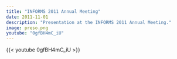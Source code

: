 ```yaml
---
title: "INFORMS 2011 Annual Meeting"
date: 2011-11-01
description: "Presentation at the INFORMS 2011 Annual Meeting."
image: preso.png
youtube: "0gfBH4mC_iU"
---
```


{{< youtube 0gfBH4mC_iU >}}
